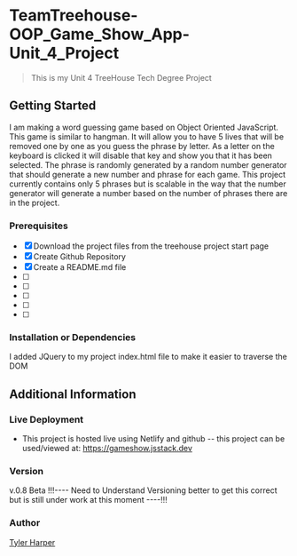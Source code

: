 # TeamTreehouse-OOP_Game_Show_App-Unit_4_Project

> This is my Unit 4 TreeHouse Tech Degree Project

## Getting Started
 I am making a word guessing game based on Object Oriented JavaScript. This game is similar to hangman. It will allow you to have 5 lives that will be removed one by one as you guess the phrase by letter. As a letter on the keyboard is clicked it will disable that key and show you that it has been selected. The phrase is randomly generated by a random number generator that should generate a new number and phrase for each game. This project currently contains only 5 phrases but is scalable in the way that the number generator will generate a number based on the number of phrases there are in the project. 

### Prerequisites
 - [x] Download the project files from the treehouse project start page
 - [x] Create Github Repository
 - [x] Create a README.md file
 - [ ] 
 - [ ] 
 - [ ] 
 - [ ] 
 - [ ] 
 
 ### Installation or Dependencies
 
 I added JQuery to my project index.html file to make it easier to traverse the DOM
 
 ## Additional Information
 
 ### Live Deployment
 - This project is hosted live using Netlify and github
  -- this project can be used/viewed at: https://gameshow.jsstack.dev
 
 ### Version
  v.0.8 Beta
  !!!---- Need to Understand Versioning better to get this correct but is still under work at this moment ----!!!
  
  ### Author
  [Tyler Harper](https://resume.jsstack.dev/)
